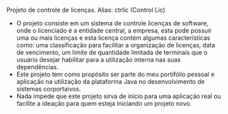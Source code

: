 Projeto de controle de licenças. 
Alias: ctrlic (Control Lic)

- O projeto consiste em um sistema de controle licenças de software, onde o licenciado é a entidade central, a empresa, esta pode possuir uma ou mais licenças e esta licença contém algumas características como:
uma classificação para facilitar a organização de licenças, data de vencimento, um limite de quantidade limitada de terminais que o usuário desejar habilitar para a utilização interna nas suas dependências.
- Este projeto tem como propósito ser parte do meu portifólio pessoal e aplicação na utilização da plataforma Java no desenvolvimento de sistemas corportaivos.
- Nada impede que este projeto sirva de início para uma aplicação real ou facilite a ideação para quem esteja iniciando um projeto novo.
